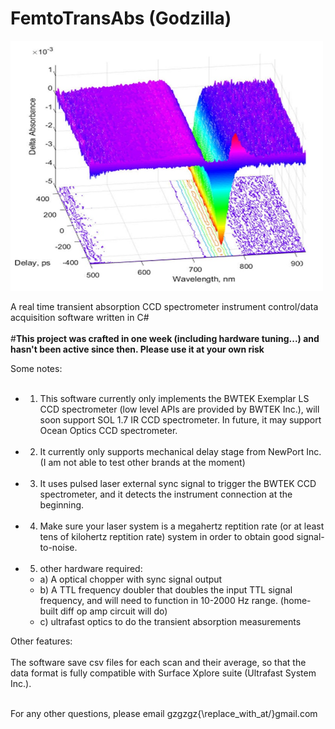# FemtoTransAbs (Godzilla)
<img align="middle" src="spec.jpg" alt="Smiley face" height="400" width="500"><br> </br>
A real time transient absorption CCD spectrometer instrument control/data acquisition software written in C#<br></br>
#<strong>This project was crafted in one week (including hardware tuning...) and hasn't been active since then. Please use it at your own risk</strong>

Some notes:<br> </br>
- 1) This software currently only implements the BWTEK Exemplar LS CCD spectrometer (low level APIs are provided by BWTEK Inc.), will soon support SOL 1.7 IR CCD spectrometer. In future, it may support Ocean Optics CCD spectrometer. <br> </br>
- 2) It currently only supports mechanical delay stage from NewPort Inc. (I am not able to test other brands at the moment)<br></br> 
- 3) It uses pulsed laser external sync signal to trigger the BWTEK CCD spectrometer, and it detects the instrument connection at the beginning.<br> </br>
- 4) Make sure your laser system is a megahertz reptition rate (or at least tens of kilohertz reptition rate) system in order to obtain good signal-to-noise.<br> </br>
- 5) other hardware required: <br>  
   - a) A optical chopper with sync signal output<br>
   - b) A TTL frequency doubler that doubles the input TTL signal frequency, and will need to function in 10-2000 Hz range. (home-built diff op amp circuit will do)<br>
   - c) ultrafast optics to do the transient absorption measurements <br>

Other features: <br> </br>
 The software save csv files for each scan and their average, so that the data format is fully compatible with Surface Xplore suite (Ultrafast System Inc.). <br> </br>
 
For any other questions, please email gzgzgz{\replace_with_at/}gmail.com
